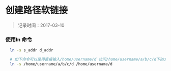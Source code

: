 # 创建路径软链接
> 记录时间：2017-03-10

### 使用ln 命令
```bash
  ln -s s_addr d_addr

  # 如下命令可以是得直接输入/home/username/d 访问/home/username/a/b/c/d下的文件内容
  ln -s /home/username/a/b/c/d /home/username/d
```
